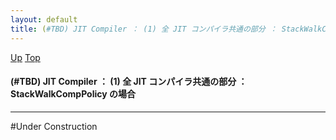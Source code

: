 ```yaml
---
layout: default
title: (#TBD) JIT Compiler ： (1) 全 JIT コンパイラ共通の部分 ： StackWalkCompPolicy の場合 
---
```

[Up](no6HzyuMVW.html) [Top](../index.html)

#### (#TBD) JIT Compiler ： (1) 全 JIT コンパイラ共通の部分 ： StackWalkCompPolicy の場合 

--- 
#Under Construction





